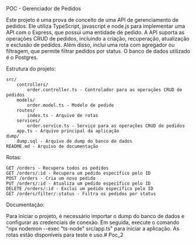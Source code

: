 POC - Gerenciador de Pedidos

Este projeto é uma prova de conceito de uma API de gerenciamento de pedidos. Ele utiliza TypeScript, javascript e node.js para implementar uma API com o Express, que possui uma entidade de pedido. A API suporta as operações CRUD de pedidos, incluindo a criação, recuperação, atualização e exclusão de pedidos. Além disso, inclui uma rota com agregador ou filtragem, que permite filtrar pedidos por status. O banco de dados utilizado é o Postgres.

Estrutura do projeto:

    src/
        controllers/
            order.controller.ts - Controlador para as operações CRUD de pedidos
        models/
            order.model.ts - Modelo de pedido
        routes/
            index.ts - Arquivo de rotas
        services/
            order.service.ts - Serviço para as operações CRUD de pedidos
        app.ts - Arquivo principal da aplicação
    dump/
        dump.sql - Arquivo de dump do banco de dados
    README.md - Arquivo de documentação

Rotas:

    GET /orders - Recupera todos os pedidos
    GET /orders/:id - Recupera um pedido específico pelo ID
    POST /orders - Cria um novo pedido
    PUT /orders/:id - Atualiza um pedido específico pelo ID
    DELETE /orders/:id - Exclui um pedido específico pelo ID
    GET /orders/filter/:status - Filtra os pedidos por status

Documentação:

Para iniciar o projeto, é necessário importar o dump do banco de dados e configurar as credenciais de conexão. Em seguida, execute o comando "npx nodemon --exec "ts-node" src/app.ts" para iniciar a aplicação. As rotas estão disponíveis para teste e uso.# Poc_2

